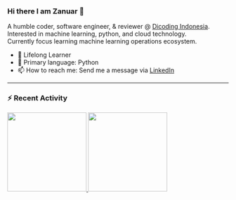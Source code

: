 ### Hi there I am Zanuar 👋

<!--
**zanuarts/zanuarts** is a ✨ _special_ ✨ repository because its `README.md` (this file) appears on your GitHub profile.

Here are some ideas to get you started:

- 🔭 I’m currently working on ...
- 🌱 I’m currently learning ...
- 👯 I’m looking to collaborate on ...
- 🤔 I’m looking for help with ...
- 💬 Ask me about ...
- 📫 How to reach me: ...
- 😄 Pronouns: ...
- ⚡ Fun fact: ...
-->

A humble coder, software engineer, & reviewer @ [Dicoding Indonesia](https://www.dicoding.com).<br> 
Interested in machine learning, python, and cloud technology.<br>
Currently focus learning machine learning operations ecosystem.

- 🌱 Lifelong Learner
- :snake: Primary language: Python
- 📫 How to reach me: Send me a message via [LinkedIn](https://www.linkedin.com/in/zanuar-er)

---

### :zap: Recent Activity

<p align="left">
<a href="https://github.com/zanuarts">
  <img height="180em" src="https://github-readme-stats-eight-theta.vercel.app/api?username=zanuarts&show_icons=true&theme=dark&include_all_commits=true&count_private=true"/>
  <img height="180em" src="https://github-readme-stats-eight-theta.vercel.app/api/top-langs/?username=zanuarts&layout=compact&langs_count=8&theme=dark&hide=jupyter%20notebook,html,css"/>
</a>
</p>
